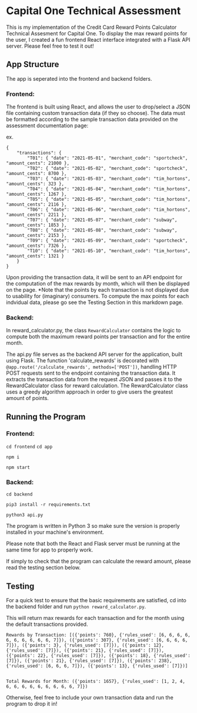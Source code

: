 # Capital One Technical Assessment
This is my implementation of the Credit Card Reward Points Calculator Technical Assesment for Capital One. To display the max reward points for the user, I created a fun frontend React interface integrated with a Flask API server. Please feel free to test it out! 

## App Structure
The app is seperated into the frontend and backend folders. 

### Frontend: 
The frontend is built using React, and allows the user to drop/select a JSON file containing custom transaction data (if they so choose). The data must be formatted according to the sample transaction data provided on the assessment documentation page: 

ex.
```
{
    "transactions": {
        "T01": { "date": "2021-05-01", "merchant_code": "sportcheck", "amount_cents": 21000 },
        "T02": { "date": "2021-05-02", "merchant_code": "sportcheck", "amount_cents": 8700 },
        "T03": { "date": "2021-05-03", "merchant_code": "tim_hortons", "amount_cents": 323 },
        "T04": { "date": "2021-05-04", "merchant_code": "tim_hortons", "amount_cents": 1267 },
        "T05": { "date": "2021-05-05", "merchant_code": "tim_hortons", "amount_cents": 2116 },
        "T06": { "date": "2021-05-06", "merchant_code": "tim_hortons", "amount_cents": 2211 },
        "T07": { "date": "2021-05-07", "merchant_code": "subway", "amount_cents": 1853 },
        "T08": { "date": "2021-05-08", "merchant_code": "subway", "amount_cents": 2153 },
        "T09": { "date": "2021-05-09", "merchant_code": "sportcheck", "amount_cents": 7326 },
        "T10": { "date": "2021-05-10", "merchant_code": "tim_hortons", "amount_cents": 1321 }
    }
}
```

Upon providing the transaction data, it will be sent to an API endpoint for the computation of the max rewards by month, which will then be displayed on the page. <!---![Screenshot - 2023-05-24T222738 425](https://github.com/jas6zhang/Capital-One-Technical/assets/65873016/f3ee1448-b710-4530-8c4b-2aced1bc2610)-->
*Note that the points by each transaction is not displayed due to usability for (imaginary) consumers. To compute the max points for each indvidual data, please go see the Testing Section in this markdown page. 

### Backend: 
In reward_calculator.py, the class `RewardCalculator` contains the logic to compute both the maximum reward points per transaction and for the entire month. 

The api.py file serves as the backend API server for the application, built using Flask. The function 'calculate_rewards' is decorated with ```@app.route('/calculate_rewards', methods=['POST'])```, handling HTTP POST requests sent to the endpoint containing the transaction data. It extracts the transaction data from the request JSON and passes it to the RewardCalculator class for reward calculation. The RewardCalculator class uses a greedy algorithm approach in order to give users the greatest amount of points. 

## Running the Program
### Frontend:

```cd frontend```
```cd app```

```npm i```

```npm start```

### Backend: 

```cd backend```

```pip3 install -r requirements.txt```

```python3 api.py```

The program is written in Python 3 so make sure the version is properly installed in your machine's environment. 

Please note that both the React and Flask server must be running at the same time for app to properly work. 

If simply to check that the program can calculate the reward amount, please read the testing section below. 

## Testing 
For a quick test to ensure that the basic requirements are satisfied, cd into the backend folder and run ```python reward_calculator.py```. 

This will return max rewards for each transaction and for the month using the default transactions provided. 
```
Rewards by Transaction: [({'points': 760}, {'rules_used': [6, 6, 6, 6, 6, 6, 6, 6, 6, 6, 7]}), ({'points': 307}, {'rules_used': [6, 6, 6, 6, 7]}), ({'points': 3}, {'rules_used': [7]}), ({'points': 12}, {'rules_used': [7]}), ({'points': 21}, {'rules_used': [7]}), ({'points': 22}, {'rules_used': [7]}), ({'points': 18}, {'rules_used': [7]}), ({'points': 21}, {'rules_used': [7]}), ({'points': 238}, {'rules_used': [6, 6, 6, 7]}), ({'points': 13}, {'rules_used': [7]})]


Total Rewards for Month: ({'points': 1657}, {'rules_used': [1, 2, 4, 6, 6, 6, 6, 6, 6, 6, 6, 6, 7]})
```

Otherwise, feel free to include your own transaction data and run the program to drop it in!
